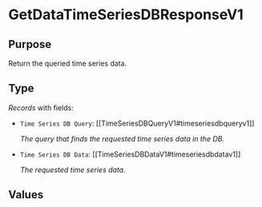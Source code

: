 # GetDataTimeSeriesDBResponseV1

## Purpose

<!-- --8<-- [start:purpose] -->
Return the queried time series data.
<!-- --8<-- [end:purpose] -->

## Type

<!-- --8<-- [start:type] -->
<div class="type">

*Records* with fields:
- `Time Series DB Query`: [[TimeSeriesDBQueryV1#timeseriesdbqueryv1]]

  *The query that finds the requested time series data in the DB.*

- `Time Series DB Data`: [[TimeSeriesDBDataV1#timeseriesdbdatav1]]

  *The requested time series data.*


</div>
<!-- --8<-- [end:type] -->

## Values

